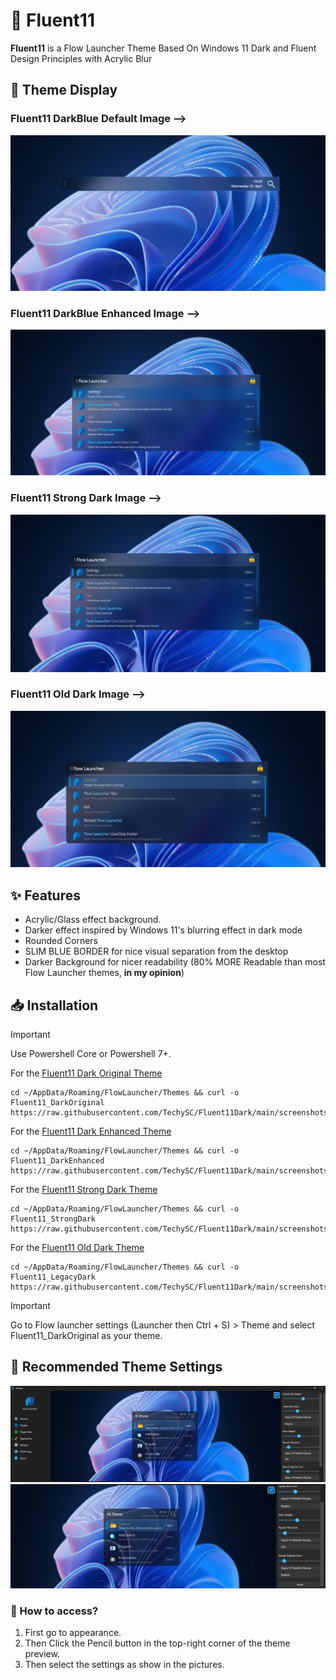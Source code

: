 # 🎨 Fluent11

**Fluent11** is a Flow Launcher Theme Based On Windows 11 Dark and Fluent Design Principles with Acrylic Blur

## 📸 Theme Display

### Fluent11 DarkBlue Default Image -->

![Fluent11 DarkBlue Default Image](<https://raw.githubusercontent.com/TechySC23/Fluent11Dark/main/Fluent11_DarkBlueOriginal.png> )

### Fluent11 DarkBlue Enhanced Image -->

![Fluent11 DarkBlue Enhanced Image](<https://raw.githubusercontent.com/TechySC23/Fluent11Dark/main/Fluent11_DarkBlueEnhanced.png> )

### Fluent11 Strong Dark Image -->

![Fluent11 Strong Dark Image](<https://raw.githubusercontent.com/TechySC23/Fluent11Dark/main/Fluent11_StrongDark.png> )

### Fluent11 Old Dark Image -->

![Fluent11 Old Dark Image](<https://raw.githubusercontent.com/TechySC23/Fluent11Dark/main/Fluent11_LegacyDark.png> )

## ✨ Features

- Acrylic/Glass effect background.
- Darker effect inspired by Windows 11's blurring effect in dark mode
- Rounded Corners
- SLIM BLUE BORDER for nice visual separation from the desktop
- Darker Background for nicer readability (80% MORE Readable than most Flow Launcher themes, **in my opinion**)

## 📥 Installation

> [!Important]
> Use Powershell Core or Powershell 7+.

For the [Fluent11 Dark Original Theme](https://raw.githubusercontent.com/TechySC23/Fluent11Dark/refs/heads/main/screenshots/Fluent11_DarkBlueOriginal.xaml)

```Shell
cd ~/AppData/Roaming/FlowLauncher/Themes && curl -o Fluent11_DarkOriginal https://raw.githubusercontent.com/TechySC/Fluent11Dark/main/screenshots/Fluent11_DarkOriginal.xaml
```

For the [Fluent11 Dark Enhanced Theme](https://raw.githubusercontent.com/TechySC23/Fluent11Dark/refs/heads/main/screenshots/Fluent11_DarkBlueEnhanced.xaml)

```Shell
cd ~/AppData/Roaming/FlowLauncher/Themes && curl -o Fluent11_DarkEnhanced https://raw.githubusercontent.com/TechySC/Fluent11Dark/main/screenshots/Fluent11_DarkEnhanced.xaml
```

For the [Fluent11 Strong Dark Theme](https://raw.githubusercontent.com/TechySC23/Fluent11Dark/refs/heads/main/screenshots/Fluent11_StrongDark.xaml)

```Shell
cd ~/AppData/Roaming/FlowLauncher/Themes && curl -o Fluent11_StrongDark https://raw.githubusercontent.com/TechySC/Fluent11Dark/main/screenshots/Fluent11_StrongDark.xaml
```

For the [Fluent11 Old Dark Theme](https://raw.githubusercontent.com/TechySC23/Fluent11Dark/refs/heads/main/screenshots/Fluent11_LegacyDark.xaml)

```Shell
cd ~/AppData/Roaming/FlowLauncher/Themes && curl -o Fluent11_LegacyDark https://raw.githubusercontent.com/TechySC/Fluent11Dark/main/screenshots/Fluent11_LegacyDark.xaml
```

> [!Important]
> Go to Flow launcher settings (Launcher then Ctrl + S) > Theme and select Fluent11_DarkOriginal as your theme.

## 🥰 Recommended Theme Settings

![Settings for Fonts](https://raw.githubusercontent.com/TechySC23/Fluent11Dark/refs/heads/main/screenshots/FontSettings.png)
![Settings 2](https://raw.githubusercontent.com/TechySC23/Fluent11Dark/refs/heads/main/screenshots/Settings2.png)

### 🤔 How to access?

1. First go to appearance.
2. Then Click the Pencil button in the top-right corner of the theme preview.
3. Then select the settings as show in the pictures.
